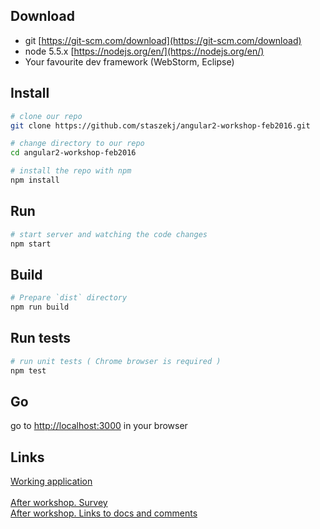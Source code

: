 ## Download

* git [https://git-scm.com/download](https://git-scm.com/download)
* node 5.5.x [https://nodejs.org/en/](https://nodejs.org/en/)
* Your favourite dev framework (WebStorm, Eclipse)

## Install

```bash
# clone our repo
git clone https://github.com/staszekj/angular2-workshop-feb2016.git

# change directory to our repo
cd angular2-workshop-feb2016

# install the repo with npm
npm install
```

## Run

```bash
# start server and watching the code changes
npm start
```

## Build

```bash
# Prepare `dist` directory 
npm run build
```

## Run tests

```bash
# run unit tests ( Chrome browser is required )
npm test
```


## Go
go to [http://localhost:3000](http://localhost:3000) in your browser

## Links

<a href="http://workshop.eltrue.com" target="_blank">Working application</a>  
<br>
<a href="https://docs.google.com/forms/d/1F5p51L3odByLJFABuBEmI8srDlO-7jND6jX8hOYrarg/viewform?c=0&w=1&usp=mail_form_link" target="_blank">After workshop. Survey</a>
<br>
<a href="https://docs.google.com/document/d/1xI-YBoQK9EQnInzbrYWRI3uqQn4OSCEj0tkCqp5A7_g/edit?usp=sharing" target="_blank">After workshop. Links to docs and comments</a>
